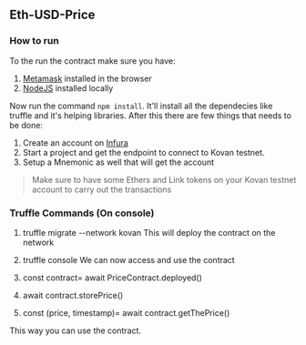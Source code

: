 ## Eth-USD-Price

### How to run
To the run the contract make sure you have:
1.  [Metamask](https://chrome.google.com/webstore/detail/metamask/nkbihfbeogaeaoehlefnkodbefgpgknn?hl=en) installed in the browser
2.  [NodeJS](https://nodejs.org/en/download/) installed locally

Now run the command `npm install`. It'll install all the dependecies like truffle and it's helping libraries. After this there are few things that needs to be done:
1.  Create an account on [Infura](https://infura.io/)
2.  Start a project and get the endpoint to connect to Kovan testnet.
3.  Setup a Mnemonic as well that will get the account

> Make sure to have some Ethers and Link tokens on your Kovan testnet account to carry out the transactions

### Truffle Commands (On console)
1.  truffle migrate --network kovan
This will deploy the contract on the network

2.  truffle console
We can now access and use the contract
  3.  const contract= await PriceContract.deployed()
  4.  await contract.storePrice()
  5.  const (price, timestamp)= await contract.getThePrice()
 
This way you can use the contract.
